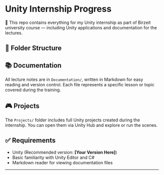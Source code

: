 # Unity Internship Progress
🍄 This repo contains everything for my Unity internship as part of Birzeit university course — including Unity applications and documentation for the lectures. 

## 📁 Folder Structure

## 📚 Documentation

All lecture notes are in `Documentation/`, written in Markdown for easy reading and version control. Each file represents a specific lesson or topic covered during the training.

## 🎮 Projects

The `Projects/` folder includes full Unity projects created during the internship. You can open them via Unity Hub and explore or run the scenes.

## ✅ Requirements

- Unity (Recommended version: **[Your Version Here]**)
- Basic familiarity with Unity Editor and C#
- Markdown reader for viewing documentation files

---
